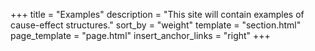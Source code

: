+++
title = "Examples"
description = "This site will contain examples of cause-effect structures."
sort_by = "weight"
template = "section.html"
page_template = "page.html"
insert_anchor_links = "right"
+++
